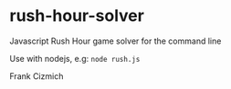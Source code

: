 # rush-hour-solver
Javascript Rush Hour game solver for the command line 

Use with nodejs, e.g: `node rush.js`

Frank Cizmich

